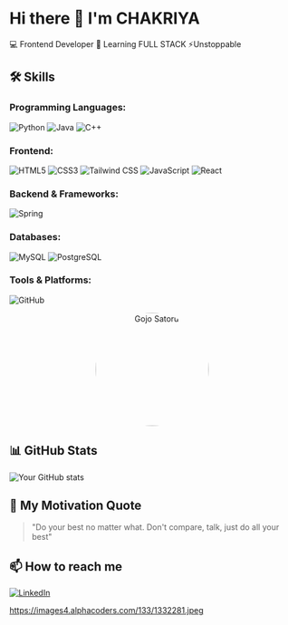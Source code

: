 # Hi there 👋 I'm CHAKRIYA

💻 Frontend Developer 
🌱 Learning FULL STACK 
⚡Unstoppable 

## 🛠️ Skills

### Programming Languages:
![Python](https://img.shields.io/badge/-Python-3776AB?style=flat&logo=python&logoColor=white)
![Java](https://img.shields.io/badge/-Java-007396?style=flat&logo=java&logoColor=white)
![C++](https://img.shields.io/badge/-C++-00599C?style=flat&logo=c%2B%2B&logoColor=white)

### Frontend:
![HTML5](https://img.shields.io/badge/-HTML5-E34F26?style=flat&logo=html5&logoColor=white)
![CSS3](https://img.shields.io/badge/-CSS3-1572B6?style=flat&logo=css3&logoColor=white)
![Tailwind CSS](https://img.shields.io/badge/-Tailwind_CSS-38B2AC?style=flat&logo=tailwind-css&logoColor=white)
![JavaScript](https://img.shields.io/badge/-JavaScript-F7DF1E?style=flat&logo=javascript&logoColor=black)
![React](https://img.shields.io/badge/-React-61DAFB?style=flat&logo=react&logoColor=black)

### Backend & Frameworks:
![Spring](https://img.shields.io/badge/-Spring-6DB33F?style=flat&logo=spring&logoColor=white)

### Databases:
![MySQL](https://img.shields.io/badge/-MySQL-4479A1?style=flat&logo=mysql&logoColor=white)
![PostgreSQL](https://img.shields.io/badge/-PostgreSQL-336791?style=flat&logo=postgresql&logoColor=white)

### Tools & Platforms:
![GitHub](https://img.shields.io/badge/-GitHub-181717?style=flat&logo=github&logoColor=white)
<p align="center">
  <img src="https://i.imgur.com/XYZ1234.jpg" alt="Gojo Satoru" width="200" style="border-radius: 50%;">
</p>



## 📊 GitHub Stats
![Your GitHub stats](https://github-readme-stats.vercel.app/api?username=yourusername&show_icons=true&theme=radical)

## 💬 My Motivation Quote
> "Do your best no matter what. Don't compare, talk, just do all your best"

## 📫 How to reach me
[![LinkedIn](https://img.shields.io/badge/-LinkedIn-0077B5?style=flat&logo=linkedin&logoColor=white)](https://linkedin.com/in/yourprofile)

https://images4.alphacoders.com/133/1332281.jpeg
